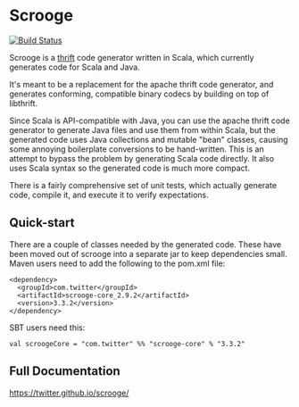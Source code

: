 # Scrooge
[![Build Status](https://secure.travis-ci.org/twitter/scrooge.png)](https://travis-ci.org/twitter/scrooge)

Scrooge is a [thrift](https://thrift.apache.org/) code generator written in
Scala, which currently generates code for Scala and Java.

It's meant to be a replacement for the apache thrift code generator, and
generates conforming, compatible binary codecs by building on top of
libthrift.

Since Scala is API-compatible with Java, you can use the apache thrift code
generator to generate Java files and use them from within Scala, but the
generated code uses Java collections and mutable "bean" classes, causing some
annoying boilerplate conversions to be hand-written. This is an attempt to
bypass the problem by generating Scala code directly. It also uses Scala
syntax so the generated code is much more compact.

There is a fairly comprehensive set of unit tests, which actually generate
code, compile it, and execute it to verify expectations.

## Quick-start

There are a couple of classes needed by the generated code. These have been
moved out of scrooge into a separate jar to keep dependencies small.
Maven users need to add the following to the pom.xml file:

    <dependency>
      <groupId>com.twitter</groupId>
      <artifactId>scrooge-core_2.9.2</artifactId>
      <version>3.3.2</version>
    </dependency>

SBT users need this:

    val scroogeCore = "com.twitter" %% "scrooge-core" % "3.3.2"

## Full Documentation

<https://twitter.github.io/scrooge/>
